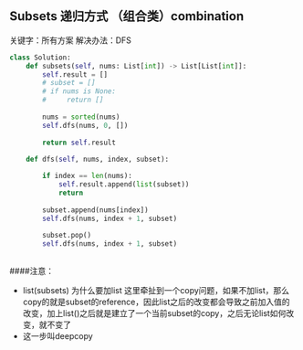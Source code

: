 ## Subsets 递归方式 （组合类）combination
关键字：所有方案
解决办法：DFS


```py
class Solution:
    def subsets(self, nums: List[int]) -> List[List[int]]:
        self.result = []
        # subset = []
        # if nums is None:
        #     return []
        
        nums = sorted(nums)
        self.dfs(nums, 0, [])
        
        return self.result
    
    def dfs(self, nums, index, subset):

        if index == len(nums):
            self.result.append(list(subset))
            return
        
        subset.append(nums[index])
        self.dfs(nums, index + 1, subset)
        
        subset.pop()
        self.dfs(nums, index + 1, subset)
              
```

####注意：
- list(subsets) 为什么要加list
这里牵扯到一个copy问题，如果不加list，那么copy的就是subset的reference，因此list之后的改变都会导致之前加入值的改变，加上list()之后就是建立了一个当前subset的copy，之后无论list如何改变，就不变了
 - 这一步叫deepcopy


